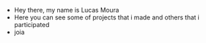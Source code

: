- Hey there, my name is Lucas Moura
- Here you can see some of projects that i made and others that i participated
- joia

<!---
LucMoura/LucMoura is a ✨ special ✨ repository because its `README.md` (this file) appears on your GitHub profile.
You can click the Preview link to take a look at your changes.
--->
